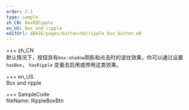 ```yaml
---
order: 2.1
type: sample
zh_CN: Box和Ripple
en_US: Box and ripple
editUrl: $BASE/pages/button/md/ripple_box_button.md
---
```


+++ zh_CN  
默认情况下，按钮具有<Code>box-shadow</Code>阴影和点击时的波纹效果，你可以通过设置<Code>hasBox</Code>， <Code>hasRipple</Code>
变量去启用或停用这类效果。

+++ en_US  
Box and ripple

+++ SampleCode  
fileName: RippleBoxBtn

